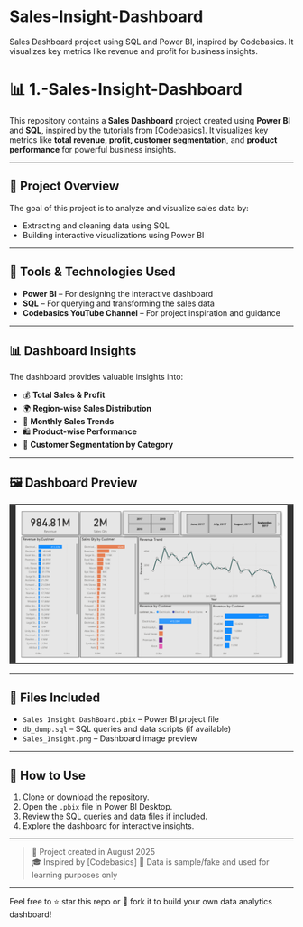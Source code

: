 # Sales-Insight-Dashboard
Sales Dashboard project using SQL and Power BI, inspired by Codebasics. It visualizes key metrics like revenue and profit for business insights.

# 📊 1.-Sales-Insight-Dashboard

This repository contains a **Sales Dashboard** project created using **Power BI** and **SQL**, inspired by the tutorials from [Codebasics]. 
It visualizes key metrics like **total revenue, profit, customer segmentation**, and **product performance** for powerful business insights.

---

## 📌 Project Overview

The goal of this project is to analyze and visualize sales data by:
- Extracting and cleaning data using SQL
- Building interactive visualizations using Power BI

---

## 🔧 Tools & Technologies Used

- **Power BI** – For designing the interactive dashboard
- **SQL** – For querying and transforming the sales data
- **Codebasics YouTube Channel** – For project inspiration and guidance

---

## 📊 Dashboard Insights

The dashboard provides valuable insights into:

- 💰 **Total Sales & Profit**
- 🌍 **Region-wise Sales Distribution**
- 📆 **Monthly Sales Trends**
- 🛍️ **Product-wise Performance**
- 👥 **Customer Segmentation by Category**

---

## 🖼️ Dashboard Preview

![Power BI Sales Dashboard](Sales_Insight.png)

---

## 📁 Files Included

- `Sales Insight DashBoard.pbix` – Power BI project file
- `db_dump.sql` – SQL queries and data scripts (if available)
- `Sales_Insight.png` – Dashboard image preview

---

## 🚀 How to Use

1. Clone or download the repository.
2. Open the `.pbix` file in Power BI Desktop.
3. Review the SQL queries and data files if included.
4. Explore the dashboard for interactive insights.

---

> 📅 Project created in August 2025  
> 🎓 Inspired by [Codebasics]
> 📌 Data is sample/fake and used for learning purposes only

---

Feel free to ⭐ star this repo or 🍴 fork it to build your own data analytics dashboard!
